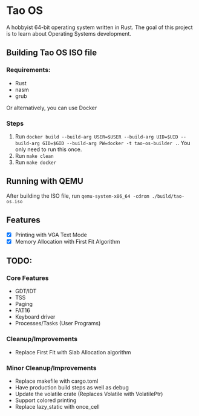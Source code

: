 # Tao OS

A hobbyist 64-bit operating system written in Rust. The goal of this project is to learn about Operating Systems development. 

## Building Tao OS ISO file

### Requirements:
- Rust
- nasm
- grub

Or alternatively, you can use Docker

### Steps

1. Run `docker build --build-arg USER=$USER --build-arg UID=$UID --build-arg GID=$GID --build-arg PW=docker -t tao-os-builder .`. You only need to run this once.
2. Run `make clean`
3. Run `make docker` 

## Running with QEMU

After building the ISO file, run `qemu-system-x86_64 -cdrom ./build/tao-os.iso`

## Features

- [x] Printing with VGA Text Mode
- [x] Memory Allocation with First Fit Algorithm

## TODO:

### Core Features
- GDT/IDT
- TSS
- Paging
- FAT16
- Keyboard driver
- Processes/Tasks (User Programs)

### Cleanup/Improvements
- Replace First Fit with Slab Allocation algorithm

### Minor Cleanup/Improvements

- Replace makefile with cargo.toml
- Have production build steps as well as debug
- Update the volatile crate (Replaces Volatile with VolatilePtr)
- Support colored printing
- Replace lazy_static with once_cell
